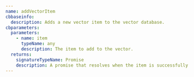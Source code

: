 ```yaml
---
name: addVectorItem
cbbaseinfo:
  description: Adds a new vector item to the vector database.
cbparameters:
  parameters:
    - name: item
      typeName: any
      description: The item to add to the vector.
  returns:
    signatureTypeName: Promise
    description: A promise that resolves when the item is successfully added.
---
```

<CBBaseInfo/> 
 <CBParameters/>